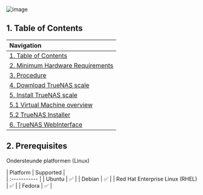 ![image](https://github.com/michaelthielemans/ProjectHosting/assets/119003253/6ce42726-73f1-466c-9075-a90863f076e0)

## 1. Table of Contents 

| Navigation |             
| :-------------------------------------------------  |
| [1. Table of Contents](#1-table-of-contents)             |
| [2. Minimum Hardware Requirements](#2-minimum-hardware-requirements)  |
| [3. Procedure](#3-procedure)                     |
| [4. Download TrueNAS scale](#4-download-truenas-scale)       |
| [5. Install TrueNAS scale](#5-install-truenas-scale)         |
| [5.1 Virtual Machine overview](#51-virtual-machine-overview)     |
| [5.2 TrueNAS Installer](#52-truenas-installer)           |
| [6. TrueNAS WebInterface](#6-truenas-webinterface)         |


## 2. Prerequisites

Ondersteunde platformen (Linux) 

| Platform | Supported |           
| :-----------  |
|     Ubuntu       | ✅ |
|     Debian       | ✅ |
|    Red Hat Enterprise Linux (RHEL)        | ✅ |
|      Fedora     | ✅ |

	
	
	
	
